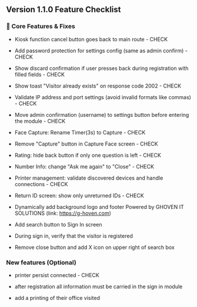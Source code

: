 ## Version 1.1.0 Feature Checklist

### 🔧 Core Features & Fixes

- Kiosk function cancel button goes back to main route - CHECK
- Add password protection for settings config (same as admin confirm) - CHECK
- Show discard confirmation if user presses back during registration with filled fields - CHECK
- Show toast "Visitor already exists" on response code 2002 - CHECK
- Validate IP address and port settings (avoid invalid formats like commas) - CHECK
- Move admin confirmation (username) to settings button before entering the module - CHECK
- Face Capture: Rename Timer(3s) to Capture - CHECK
- Remove "Capture" button in Capture Face screen - CHECK
- Rating: hide back button if only one question is left - CHECK
- Number Info: change "Ask me again" to "Close" - CHECK
- Printer management: validate discovered devices and handle connections - CHECK
- Return ID screen: show only unreturned IDs - CHECK

- Dynamically add background logo and footer Powered by GHOVEN IT SOLUTIONS (link: https://g-hoven.com)
- Add search button to Sign In screen
- During sign in, verify that the visitor is registered
- Remove close button and add X icon on upper right of search box

### New features (Optional)

- printer persist connected - CHECK

- after registration all information must be carried in the sign in module
- add a printing of their office visited
